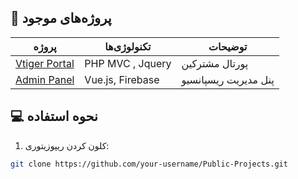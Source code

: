 
## 🌟 پروژه‌های موجود

| پروژه | تکنولوژی‌ها | توضیحات |
|-------|------------|---------|
| [Vtiger Portal](tree/main/VtigerPortal) | PHP MVC , Jquery | پورتال مشترکین  |
| [Admin Panel](web-projects/admin-dashboard) | Vue.js, Firebase | پنل مدیریت ریسپانسیو |

## 💻 نحوه استفاده

1. کلون کردن ریپوزیتوری:
```bash
git clone https://github.com/your-username/Public-Projects.git